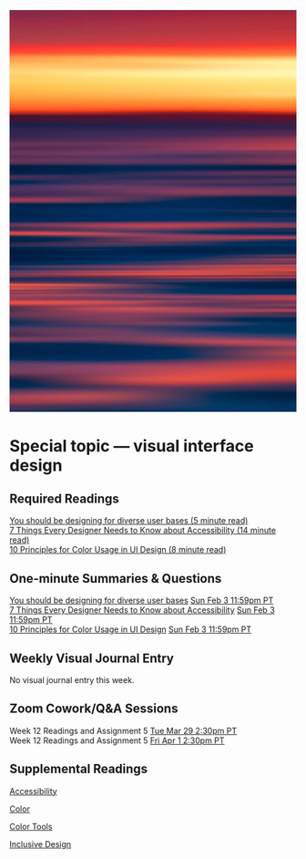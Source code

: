 ![Abstract Image](images/dave-hoefler-vl2uAIdBWJ8-unsplash.jpg ':class=banner-image')

# Special topic — visual interface design

## Required Readings  
[You should be designing for diverse user bases (5 minute read)](https://www.invisionapp.com/inside-design/design-diverse-user-bases/)  
[7 Things Every Designer Needs to Know about Accessibility (14 minute read)](https://medium.com/salesforce-ux/7-things-every-designer-needs-to-know-about-accessibility-64f105f0881b)  
[10 Principles for Color Usage in UI Design (8 minute read)](https://uxdesign.cc/10-principles-for-color-usage-in-ui-design-65174b213004)  

## One-minute Summaries & Questions
[You should be designing for diverse user bases](https://canvas.sfu.ca/courses/67116/assignments/711654) <span class='badge'> [Sun Feb 3 11:59pm PT](https://www.timeanddate.com/worldclock/fixedtime.html?msg=One-minute+Summaries+for+Week+13+Due+Date&iso=20220403T235900&p1=256)</span>  
[7 Things Every Designer Needs to Know about Accessibility](https://canvas.sfu.ca/courses/67116/assignments/710565) <span class='badge'> [Sun Feb 3 11:59pm PT](https://www.timeanddate.com/worldclock/fixedtime.html?msg=One-minute+Summaries+for+Week+13+Due+Date&iso=20220403T235900&p1=256)</span>  
[10 Principles for Color Usage in UI Design](https://canvas.sfu.ca/courses/67116/assignments/710566) <span class='badge'> [Sun Feb 3 11:59pm PT](https://www.timeanddate.com/worldclock/fixedtime.html?msg=One-minute+Summaries+for+Week+13+Due+Date&iso=20220403T235900&p1=256)</span>

<h2> Weekly Visual Journal Entry </h2>

No visual journal entry this week.

## Zoom Cowork/Q&A Sessions
Week 12 Readings and Assignment 5 <span class='badge'> [Tue Mar 29 2:30pm PT](https://www.timeanddate.com/worldclock/fixedtime.html?msg=CMPT-363+Zoom+Cowork+and+Q%26A&iso=20220329T1430&p1=256&am=50)</span>  
Week 12 Readings and Assignment 5 <span class='badge'> [Fri Apr 1 2:30pm PT](https://www.timeanddate.com/worldclock/fixedtime.html?msg=CMPT-363+Zoom+Cowork+and+Q%26A&iso=20220401T1430&p1=256&am=50)</span>   

## Supplemental Readings  

[Accessibility](ux-techniques-guide/05.what-are-the-essentials-of-visual-design/accessibility.md ':include')

[Color](ux-techniques-guide/05.what-are-the-essentials-of-visual-design/color.md ':include')

[Color Tools](ux-techniques-guide/05.what-are-the-essentials-of-visual-design/color-tools.md ':include')

[Inclusive Design](ux-techniques-guide/04.how-to-bridge-the-gap-between-the-problem-space-and-design-space/inclusive-design.md ':include')  

